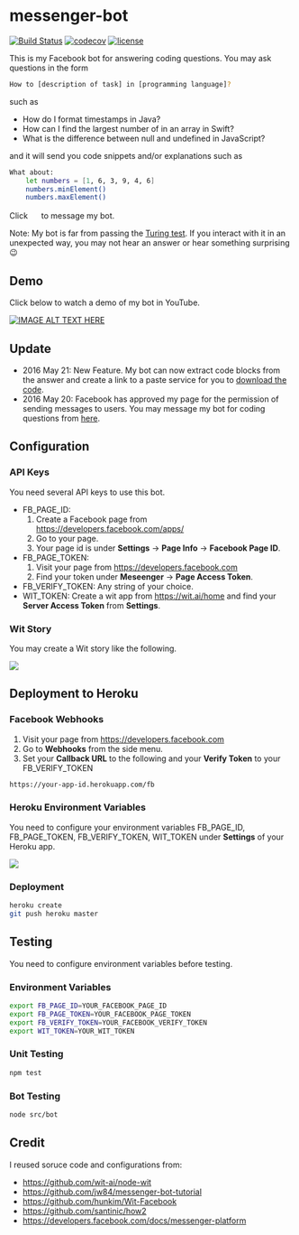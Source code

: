 # messenger-bot

[![Build Status](https://travis-ci.org/waitingcheung/messenger-bot.svg?branch=master)](https://travis-ci.org/waitingcheung/messenger-bot)
[![codecov](https://codecov.io/gh/waitingcheung/messenger-bot/branch/master/graph/badge.svg)](https://codecov.io/gh/waitingcheung/messenger-bot)
[![license](https://img.shields.io/github/license/mashape/apistatus.svg?maxAge=2592000)](https://github.com/waitingcheung/messenger-bot/blob/master/LICENSE)

This is my Facebook bot for answering coding questions. You may ask questions in the form

```sh
How to [description of task] in [programming language]?
```

such as
- How do I format timestamps in Java?
- How can I find the largest number of in an array in Swift?
- What is the difference between null and undefined in JavaScript?

and it will send you code snippets and/or explanations such as

```sh
What about:
    let numbers = [1, 6, 3, 9, 4, 6]
    numbers.minElement()
    numbers.maxElement()
```

Click [<img src="https://cloud.githubusercontent.com/assets/2617118/15451713/b72a907c-2004-11e6-8874-73745031c6c7.png" width="16"/>](http://m.me/802565366543110) to message my bot.

Note: My bot is far from passing the [Turing test]. If you interact with it in an unexpected way, you may not hear an answer or hear something surprising :wink:

## Demo

Click below to watch a demo of my bot in YouTube.

[![IMAGE ALT TEXT HERE](https://img.youtube.com/vi/OTlqFy6h5UY/0.jpg)](https://youtu.be/OTlqFy6h5UY)

## Update
- 2016 May 21: New Feature. My bot can now extract code blocks from the answer and create a link to a paste service for you to [download the code].
- 2016 May 20: Facebook has approved my page for the permission of sending messages to users. You may message my bot for coding questions from [here].

## Configuration

### API Keys

You need several API keys to use this bot.
- FB_PAGE_ID: 
  1. Create a Facebook page from https://developers.facebook.com/apps/
  2. Go to your page.
  3. Your page id is under **Settings** -> **Page Info** -> **Facebook Page ID**.
- FB_PAGE_TOKEN:
  1. Visit your page from https://developers.facebook.com
  2. Find your token under **Meseenger** -> **Page Access Token**.
- FB_VERIFY_TOKEN: Any string of your choice.
- WIT_TOKEN: Create a wit app from https://wit.ai/home and find your **Server Access Token** from **Settings**.

### Wit Story

You may create a Wit story like the following.

![](https://cloud.githubusercontent.com/assets/2617118/15448237/a0fbec22-1f8e-11e6-8d81-e23d3fccf76e.png)

## Deployment to Heroku

### Facebook Webhooks

1. Visit your page from https://developers.facebook.com
2. Go to **Webhooks** from the side menu.
3. Set your **Callback URL** to the following and your **Verify Token** to your FB_VERIFY_TOKEN

```sh
https://your-app-id.herokuapp.com/fb
```

### Heroku Environment Variables
You need to configure your environment variables FB_PAGE_ID, FB_PAGE_TOKEN, FB_VERIFY_TOKEN, WIT_TOKEN under **Settings** of your Heroku app.

![](https://cloud.githubusercontent.com/assets/2617118/15424592/1ec55d02-1eb6-11e6-834b-cbf1d4796549.png)


### Deployment
```sh
heroku create
git push heroku master
```

## Testing

You need to configure environment variables before testing.

### Environment Variables
```sh
export FB_PAGE_ID=YOUR_FACEBOOK_PAGE_ID
export FB_PAGE_TOKEN=YOUR_FACEBOOK_PAGE_TOKEN
export FB_VERIFY_TOKEN=YOUR_FACEBOOK_VERIFY_TOKEN
export WIT_TOKEN=YOUR_WIT_TOKEN
```

### Unit Testing
```sh
npm test
```

### Bot Testing
```sh
node src/bot
```

## Credit
I reused soruce code and configurations from:
- https://github.com/wit-ai/node-wit
- https://github.com/jw84/messenger-bot-tutorial
- https://github.com/hunkim/Wit-Facebook
- https://github.com/santinic/how2
- https://developers.facebook.com/docs/messenger-platform

[here]: http://m.me/802565366543110
[download the code]: https://cloud.githubusercontent.com/assets/2617118/15448246/cbf361c6-1f8e-11e6-8a1e-cb425f5b66ca.png
[Turing test]: https://en.wikipedia.org/wiki/Turing_test
